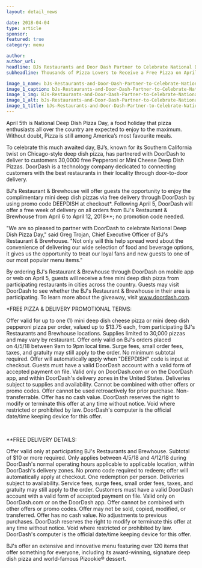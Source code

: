 ```yaml
---
layout: detail_news

date: 2018-04-04
type: article
sponsor:
featured: true
category: menu        

author:  
author_url: 
headline: BJs Restaurants and Door Dash Partner to Celebrate National Deep Dish Pizza Day on April 5 
subheadline: Thousands of Pizza Lovers to Receive a Free Pizza on April 5th

image_1_name: bJs-Restaurants-and-Door-Dash-Partner-to-Celebrate-National-Deep-Dish-Pizza-Day-37511
image_1_caption: bJs-Restaurants-and-Door-Dash-Partner-to-Celebrate-National-Deep-Dish-Pizza-Day-37511
image_1_img: BJs-Restaurants-and-Door-Dash-Partner-to-Celebrate-National-Deep-Dish-Pizza-Day-37511.jpg
image_1_alt: bJs-Restaurants-and-Door-Dash-Partner-to-Celebrate-National-Deep-Dish-Pizza-Day-37511
image_1_title: bJs-Restaurants-and-Door-Dash-Partner-to-Celebrate-National-Deep-Dish-Pizza-Day-37511
---
```

	
April 5th is National Deep Dish Pizza Day, a food holiday that pizza enthusiasts all over the country are expected to enjoy to the maximum. Without doubt, Pizza is still among America&rsquo;s most favourite meals.

<!--more-->To celebrate this much awaited day, BJ&rsquo;s, known for its Southern California twist on Chicago-style deep dish pizza, has partnered with DoorDash to deliver to customers 30,0000 free Pepperoni or Mini Cheese Deep Dish Pizzas. DoorDash is a technology company dedicated to connecting customers with the best restaurants in their locality through door-to-door delivery.

BJ's Restaurant &amp; Brewhouse will offer guests the opportunity to enjoy the complimentary mini deep dish pizzas via free delivery through DoorDash by using promo code DEEPDISH at checkout*. Following&nbsp;April 5, DoorDash will offer a free week of delivery on all orders from BJ's Restaurant &amp; Brewhouse from&nbsp;April 6 to April 12, 2018**; no promotion code needed.

"We are so pleased to partner with DoorDash to celebrate National Deep Dish Pizza Day," said&nbsp;Greg Trojan, Chief Executive Officer of BJ's Restaurant &amp; Brewhouse. "Not only will this help spread word about the convenience of delivering our wide selection of food and beverage options, it gives us the opportunity to treat our loyal fans and new guests to one of our most popular menu items."

By ordering BJ's Restaurant &amp; Brewhouse through DoorDash on mobile app or web on&nbsp;April 5, guests will receive a free mini deep dish pizza from participating restaurants in cities across the country.&nbsp;Guests may visit DoorDash to see whether the BJ's Restaurant &amp; Brewhouse in their area is participating. To learn more about the giveaway, visit&nbsp;www.doordash.com.

*FREE PIZZA &amp; DELIVERY PROMOTIONAL TERMS:

Offer valid for up to one (1) mini deep dish cheese pizza or mini deep dish pepperoni pizza per order, valued up to&nbsp;$13.75&nbsp;each, from participating BJ's Restaurants and Brewhouse locations. Supplies limited to 30,000 pizzas and may vary by restaurant. Offer only valid on BJ's orders placed on&nbsp;4/5/18&nbsp;between&nbsp;9am to 9pm&nbsp;local time. Surge fees, small order fees, taxes, and gratuity may still apply to the order. No minimum subtotal required. Offer will automatically apply when "DEEPDISH" code is input at checkout. Guests must have a valid DoorDash account with a valid form of accepted payment on file. Valid only on DoorDash.com or on the DoorDash app, and within DoorDash's delivery zones in&nbsp;the United States. Deliveries subject to supplies and availability. Cannot be combined with other offers or promo codes. Offer cannot be used retroactively for prior purchase. Non-transferrable. Offer has no cash value. DoorDash reserves the right to modify or terminate this offer at any time without notice. Void where restricted or prohibited by law. DoorDash's computer is the official date/time keeping device for this offer.

&nbsp;

**FREE DELIVERY DETAILS: 

Offer valid only at participating BJ's Restaurants and Brewhouse. Subtotal of&nbsp;$10&nbsp;or more required. Only applies between&nbsp;4/5/18&nbsp;and 4/12/18&nbsp;during DoorDash's normal operating hours applicable to applicable location, within DoorDash's delivery zones. No promo code required to redeem; offer will automatically apply at checkout. One redemption per person. Deliveries subject to availability. Service fees, surge fees, small order fees, taxes, and gratuity may still apply to the order. Customers must have a valid DoorDash account with a valid form of accepted payment on file. Valid only on DoorDash.com or on the DoorDash app. Offer cannot be combined with other offers or promo codes. Offer may not be sold, copied, modified, or transferred. Offer has no cash value. No adjustments to previous purchases. DoorDash reserves the right to modify or terminate this offer at any time without notice. Void where restricted or prohibited by law. DoorDash's computer is the official date/time keeping device for this offer.

BJ's offer an extensive and innovative menu featuring over 120 items that offer something for everyone, including its award-winning, signature deep dish pizza and world-famous Pizookie&reg; dessert.